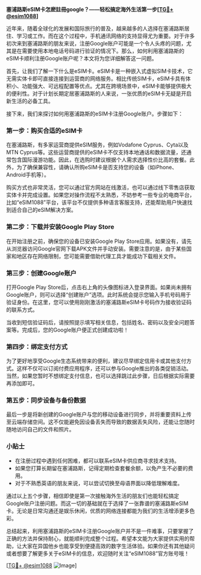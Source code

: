 **塞浦路斯eSIM卡怎麽註冊google？——轻松搞定海外生活第一步[[TG💪+ @esim1088](https://t.me/s/esim1088)]**

近年来，随着全球化的发展和国际旅行的普及，越来越多的人选择在塞浦路斯居住、学习或工作。而在这个过程中，手机通讯网络的支持显得尤为重要。对于许多初次来到塞浦路斯的朋友来说，注册Google账户可能是一个令人头疼的问题，尤其是在需要使用本地电话号码进行验证的情况下。那么，如何利用塞浦路斯的eSIM卡顺利注册Google账户呢？本文将为您详细解答这一问题。

首先，让我们了解一下什么是eSIM卡。eSIM卡是一种嵌入式虚拟SIM卡技术，它无需实体卡即可直接连接到运营商的网络服务。相比传统SIM卡，eSIM卡具有体积小、功能强大、可远程配置等优点。尤其在跨境场景中，eSIM卡能够提供极大的便利性。对于计划长期定居塞浦路斯的人来说，一张优质的eSIM卡无疑是开启新生活的必备工具。

接下来，我们来探讨如何用塞浦路斯的eSIM卡注册Google账户。步骤如下：

### 第一步：购买合适的eSIM卡

在塞浦路斯，有多家运营商提供eSIM服务，例如Vodafone Cyprus、Cyta以及MTN Cyprus等。这些运营商提供的eSIM卡不仅支持本地通话和数据流量，还通常包含国际漫游功能。因此，在选购时建议根据个人需求选择性价比高的套餐。此外，为了确保兼容性，请确认所购eSIM卡是否支持您的设备（如iPhone、Android手机等）。

购买方式也非常灵活，您可以通过官方网站在线激活，也可以通过线下零售店获取实体卡并完成设置。如果您对操作流程不太熟悉，不妨参考一些专业的电商平台，比如“eSIM1088”平台，该平台不仅提供多种语言客服支持，还能帮助用户快速找到适合自己的eSIM解决方案。

### 第二步：下载并安装Google Play Store

在开始注册之前，确保您的设备已安装Google Play Store应用。如果没有，请先从浏览器访问Google官网下载APK文件并手动安装。需要注意的是，由于某些国家和地区存在网络限制，您可能需要借助代理工具才能成功下载相关文件。

### 第三步：创建Google账户

打开Google Play Store后，点击右上角的头像图标进入登录界面。如果尚未拥有Google账户，则可以选择“创建账户”选项。此时系统会提示您输入手机号码用于验证身份。在这里，您可以使用刚刚激活的塞浦路斯eSIM卡号码作为接收验证码的联系方式。

当收到短信验证码后，请按照提示填写相关信息，包括姓名、密码以及安全问题答案等。完成后，您的Google账户便正式创建成功啦！

### 第四步：绑定支付方式

为了更好地享受Google生态系统带来的便利，建议尽早绑定信用卡或其他支付方式。这样不仅可以订阅付费应用程序，还可以参与Google推出的各类促销活动。当然，如果您暂时不想绑定支付信息，也可以选择跳过此步骤，日后根据实际需要再添加即可。

### 第五步：同步设备与备份数据

最后一步是将新创建的Google账户与您的移动设备进行同步，并将重要资料上传至云端存储空间。这不仅能避免因设备丢失而导致的数据丢失风险，还能让您随时随地访问自己的文件和照片。

### 小贴士

- 在注册过程中遇到任何困难，都可以联系eSIM卡供应商寻求技术支持。
- 如果您打算长期留在塞浦路斯，记得定期检查套餐余额，以免产生不必要的费用。
- 对于不熟悉英语的朋友来说，可以尝试切换至母语界面以降低理解难度。

通过以上五个步骤，相信即使是第一次接触海外生活的朋友们也能轻松搞定Google账户注册问题。而这一切的基础就在于选择了一张靠谱的塞浦路斯eSIM卡。无论是日常沟通还是娱乐休闲，优质的网络连接都能为我们的生活增添更多色彩。

总结起来，利用塞浦路斯的eSIM卡注册Google账户并不是一件难事，只要掌握了正确的方法并保持耐心，就能顺利完成整个过程。希望本文能为大家提供实用的帮助，让大家在异国他乡也能享受到便捷高效的数字生活体验。如果你还有其他疑问或者想要了解更多关于eSIM卡的信息，欢迎随时关注“eSIM1088”官方账号哦！

[[TG💪+ @esim1088](https://t.me/s/esim1088) ![Image](https://i.postimg.cc/4NQfJmqS/Snipaste-2025-05-13-00-14-12.png)]